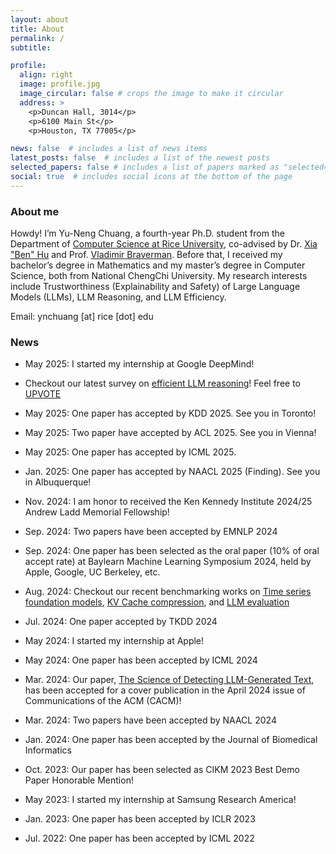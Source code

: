 ```yaml
---
layout: about
title: About
permalink: /
subtitle:

profile:
  align: right
  image: profile.jpg
  image_circular: false # crops the image to make it circular
  address: >
    <p>Duncan Hall, 3014</p>
    <p>6100 Main St</p>
    <p>Houston, TX 77005</p>

news: false  # includes a list of news items
latest_posts: false  # includes a list of the newest posts
selected_papers: false # includes a list of papers marked as "selected={true}"
social: true  # includes social icons at the bottom of the page
---
```


### About me

Howdy! I’m Yu-Neng Chuang, a fourth-year Ph.D. student from the Department of [Computer Science at Rice University](https://cs.rice.edu/), co-advised by Dr. [Xia "Ben" Hu](https://cs.rice.edu/~xh37/index.html) and Prof. [Vladimir Braverman](https://cs.rice.edu/~vb21/). Before that, I received my bachelor’s degree in Mathematics and my master’s degree in Computer Science, both from National ChengChi University. My research interests include Trustworthiness (Explainability and Safety) of Large Language Models (LLMs), LLM Reasoning, and LLM Efficiency.

Email: ynchuang [at] rice [dot] edu


### News
- May 2025: I started my internship at Google DeepMind!

- Checkout our latest survey on [efficient LLM reasoning](https://arxiv.org/abs/2503.16419)! Feel free to [UPVOTE](https://huggingface.co/papers/2503.16419)

- May 2025: One paper has accepted by KDD 2025. See you in Toronto!

- May 2025: Two paper have accepted by ACL 2025. See you in Vienna!

- May 2025: One paper has accepted by ICML 2025.

- Jan. 2025: One paper has accepted by NAACL 2025 (Finding). See you in Albuquerque!

- Nov. 2024: I am honor to received the Ken Kennedy Institute 2024/25 Andrew Ladd Memorial Fellowship!

- Sep. 2024: Two papers have been accepted by EMNLP 2024 

- Sep. 2024: One paper has been selected as the oral paper (10% of oral accept rate) at Baylearn Machine Learning Symposium 2024, held by Apple, Google, UC Berkeley, etc.

- Aug. 2024: Checkout our recent benchmarking works on [Time series foundation models](https://arxiv.org/abs/2406.14045), [KV Cache compression](https://arxiv.org/abs/2407.01527), and [LLM evaluation](https://arxiv.org/abs/2408.13704)

- Jul. 2024: One paper accepted by TKDD 2024

- May 2024: I started my internship at Apple!

- May 2024: One paper has been accepted by ICML 2024

- Mar. 2024: Our paper, [The Science of Detecting LLM-Generated Text](https://cacm.acm.org/research/the-science-of-detecting-llm-generated-text/), has been accepted for a cover publication in the April 2024 issue of Communications of the ACM (CACM)!

- Mar. 2024: Two papers have been accepted by NAACL 2024

- Jan. 2024: One paper has been accepted by the Journal of Biomedical Informatics

- Oct. 2023: Our paper has been selected as CIKM 2023 Best Demo Paper Honorable Mention!

- May 2023: I started my internship at Samsung Research America!

- Jan. 2023: One paper has been accepted by ICLR 2023

- Jul. 2022: One paper has been accepted by ICML 2022

<!-- - Aug. 2020: One paper has been accepted by CIKM 2020

- May 2020: One paper has been accepted by UAI 2020
 -->
